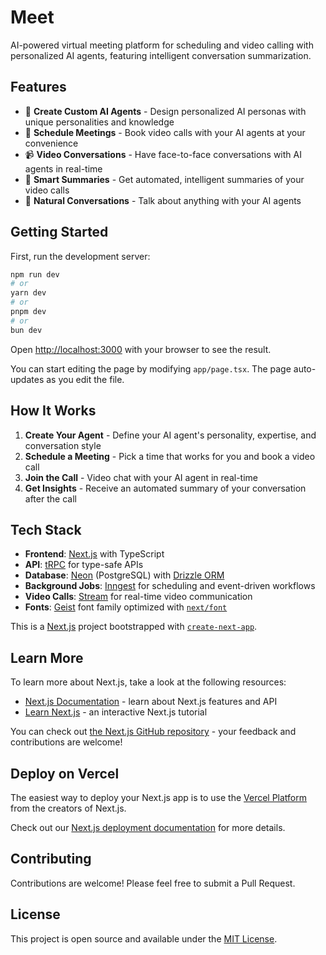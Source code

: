 # Meet

AI-powered virtual meeting platform for scheduling and video calling with personalized AI agents, featuring intelligent conversation summarization.

## Features

- 🤖 **Create Custom AI Agents** - Design personalized AI personas with unique personalities and knowledge
- 📅 **Schedule Meetings** - Book video calls with your AI agents at your convenience
- 📹 **Video Conversations** - Have face-to-face conversations with AI agents in real-time
- 📝 **Smart Summaries** - Get automated, intelligent summaries of your video calls
- 💬 **Natural Conversations** - Talk about anything with your AI agents

## Getting Started

First, run the development server:

```bash
npm run dev
# or
yarn dev
# or
pnpm dev
# or
bun dev
```

Open [http://localhost:3000](http://localhost:3000) with your browser to see the result.

You can start editing the page by modifying `app/page.tsx`. The page auto-updates as you edit the file.

## How It Works

1. **Create Your Agent** - Define your AI agent's personality, expertise, and conversation style
2. **Schedule a Meeting** - Pick a time that works for you and book a video call
3. **Join the Call** - Video chat with your AI agent in real-time
4. **Get Insights** - Receive an automated summary of your conversation after the call

## Tech Stack

- **Frontend**: [Next.js](https://nextjs.org) with TypeScript
- **API**: [tRPC](https://trpc.io) for type-safe APIs
- **Database**: [Neon](https://neon.tech) (PostgreSQL) with [Drizzle ORM](https://orm.drizzle.team)
- **Background Jobs**: [Inngest](https://inngest.com) for scheduling and event-driven workflows
- **Video Calls**: [Stream](https://getstream.io) for real-time video communication
- **Fonts**: [Geist](https://vercel.com/font) font family optimized with [`next/font`](https://nextjs.org/docs/app/building-your-application/optimizing/fonts)

This is a [Next.js](https://nextjs.org) project bootstrapped with [`create-next-app`](https://nextjs.org/docs/app/api-reference/cli/create-next-app).

## Learn More

To learn more about Next.js, take a look at the following resources:

- [Next.js Documentation](https://nextjs.org/docs) - learn about Next.js features and API
- [Learn Next.js](https://nextjs.org/learn) - an interactive Next.js tutorial

You can check out [the Next.js GitHub repository](https://github.com/vercel/next.js) - your feedback and contributions are welcome!

## Deploy on Vercel

The easiest way to deploy your Next.js app is to use the [Vercel Platform](https://vercel.com/new?utm_medium=default-template&filter=next.js&utm_source=create-next-app&utm_campaign=create-next-app-readme) from the creators of Next.js.

Check out our [Next.js deployment documentation](https://nextjs.org/docs/app/building-your-application/deploying) for more details.

## Contributing

Contributions are welcome! Please feel free to submit a Pull Request.

## License

This project is open source and available under the [MIT License](LICENSE).
